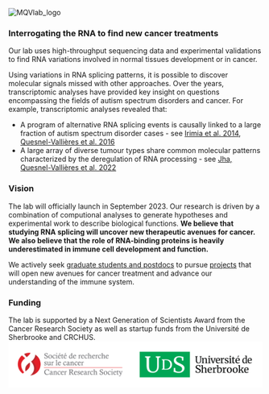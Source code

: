 ![MQVlab_logo](mqvallieres.github.io/mqvlab_website/static/img/lab_logo_main.png)
### Interrogating the RNA to find new cancer treatments
Our lab uses high-throughput sequencing data and experimental validations
to find RNA variations involved in normal tissues development or in cancer.

Using variations in RNA splicing patterns, it is possible to discover molecular
signals missed with other approaches. Over the years, transcriptomic analyses
have provided key insight on questions encompassing the fields of
autism spectrum disorders and cancer. For example, transcriptomic
analyses revealed that:
&nbsp;
- A program of alternative RNA splicing events is causally linked to a large
fraction of autism spectrum disorder cases - see [Irimia et al. 2014](https://www.sciencedirect.com/science/article/pii/S0092867414015128?via%3Dihub), [Quesnel-Vallières et al. 2016](https://www.sciencedirect.com/science/article/pii/S1097276516308061?via%3Dihub)
- A large array of diverse tumour types share common molecular patterns
characterized by the deregulation of RNA processing - see [Jha, Quesnel-Vallières et al. 2022](https://genomebiology.biomedcentral.com/articles/10.1186/s13059-022-02681-3)


### Vision
The lab will officially launch in September 2023. Our research is driven by a combination of
computional analyses to generate hypotheses and experimental work to describe biological
functions. **We believe that studying RNA splicing will uncover new therapeutic avenues for
cancer. We also believe that the role of RNA-binding proteins is heavily underestimated in
immune cell development and function.**

We actively seek [graduate students and postdocs](/positions/)
to pursue [projects](/projects/) that will open new avenues for cancer treatment and
advance our understanding of the immune system.


### Funding
The lab is supported by a Next Generation of Scientists Award from the Cancer Research
Society as well as startup funds from the Université de Sherbrooke and CRCHUS.
![funding](/static/img/funding.png)
